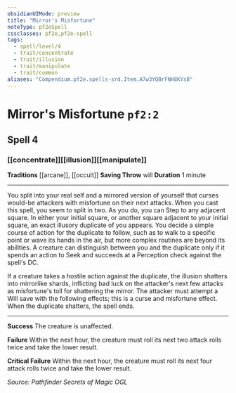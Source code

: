 ```yaml
---
obsidianUIMode: preview
title: "Mirror's Misfortune"
noteType: pf2eSpell
cssclasses: pf2e,pf2e-spell
tags:
  - spell/level/4
  - trait/concentrate
  - trait/illusion
  - trait/manipulate
  - trait/common
aliases: "Compendium.pf2e.spells-srd.Item.A7w3YQBrFNH8KYsB" 
---
```

# Mirror's Misfortune  `pf2:2`  
## Spell 4
### [[concentrate]][[illusion]][[manipulate]]
**Traditions** [[arcane]], [[occult]]
**Saving Throw**  will
**Duration** 1 minute
* * * 
You split into your real self and a mirrored version of yourself that curses would-be attackers with misfortune on their next attacks. When you cast this spell, you seem to split in two. As you do, you can Step to any adjacent square. In either your initial square, or another square adjacent to your initial square, an exact illusory duplicate of you appears. You decide a simple course of action for the duplicate to follow, such as to walk to a specific point or wave its hands in the air, but more complex routines are beyond its abilities. A creature can distinguish between you and the duplicate only if it spends an action to Seek and succeeds at a Perception check against the spell's DC.

If a creature takes a hostile action against the duplicate, the illusion shatters into mirrorlike shards, inflicting bad luck on the attacker's next few attacks as misfortune's toll for shattering the mirror. The attacker must attempt a Will save with the following effects; this is a curse and misfortune effect. When the duplicate shatters, the spell ends.

* * *

**Success** The creature is unaffected.

**Failure** Within the next hour, the creature must roll its next two attack rolls twice and take the lower result.

**Critical Failure** Within the next hour, the creature must roll its next four attack rolls twice and take the lower result.

*Source: Pathfinder Secrets of Magic*
*OGL*